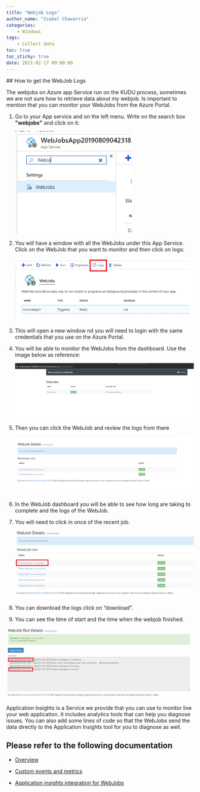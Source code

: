 ```yaml
---
title: "Webjob Logs"
author_name: "Isabel Chavarria"
categories:
    - Windows
tags:
    - Collect data
toc: true
toc_sticky: true
date: 2021-02-17 09:00:00
---
```

<html>
<head>
  <!-- Google tag (gtag.js) -->
<script async src="https://www.googletagmanager.com/gtag/js?id=G-0DC5DVJXR5"></script>
<script>
  window.dataLayer = window.dataLayer || [];
  function gtag(){dataLayer.push(arguments);}
  gtag('js', new Date());

  gtag('config', 'G-0DC5DVJXR5');
</script>
</head>
</html>
## How to get the WebJob Logs

The webjobs on Azure app Service run on the KUDU process, sometimes we are not
sure how to retrieve data about my webjob. Is important to mention that you can
monitor your WebJobs from the Azure Portal.

1. Go to your App service and on the left menu. Write on the search box **"webjobs"**
and click on it:

    ![flow](/media/2021/webjob/01.png)

2. You will have a window with all the WebJobs under this App Service. Click on
the WebJob that you want to monitor and then click on logs:

   ![flow](/media/2021/webjob/02.png)

3. This will open a new window nd you will need to login with the same credentials
that you use on the Azure Portal.

4. You will be able to monitor the WebJobs from the dashboard. Use the image below
as reference:

    ![flow](/media/2021/webjob/03.png)

5. Then you can click the WebJob and review the logs from there

    ![flow](/media/2021/webjob/04.png)

6. In the WebJob dashboard you will be able to see how long are taking to complete
and the logs of the WebJob.

7. You will need to click in once of the recent job.

    ![flow](/media/2021/webjob/05.png)

8. You can download the logs click on “download”.

9. You can see the time of start and the time when the webjob finished.

![flow](/media/2021/webjob/06.png)

Application Insights is a Service we provide that you can use to monitor live
your web application. It includes analytics tools that can help you diagnose issues.
You can also add some lines of code so that the WebJobs send the data directly
to the Application Insights tool for you to diagnose as well.

## Please refer to the following documentation

- [Overview](https://docs.microsoft.com/en-us/azure/application-insights/app-insights-overview )

- [Custom events and metrics](https://docs.microsoft.com/en-us/azure/application-insights/app-insights-api-custom-events-metrics)

- [Application insights integration for WebJobs](https://github.com/Azure/azure-webjobs-sdk/wiki/Application-Insights-Integration)
